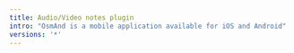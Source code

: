 ```yaml
---
title: Audio/Video notes plugin
intro: "OsmAnd is a mobile application available for iOS and Android"
versions: '*'
---
```



